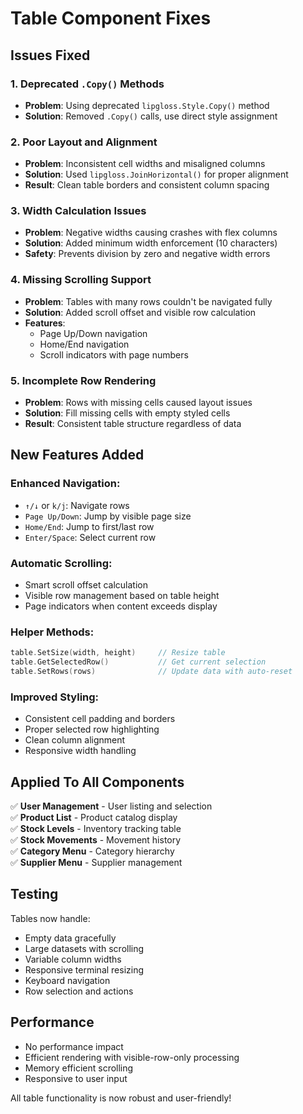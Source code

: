 # Table Component Fixes

## Issues Fixed

### 1. **Deprecated `.Copy()` Methods**
- **Problem**: Using deprecated `lipgloss.Style.Copy()` method
- **Solution**: Removed `.Copy()` calls, use direct style assignment

### 2. **Poor Layout and Alignment**
- **Problem**: Inconsistent cell widths and misaligned columns
- **Solution**: Used `lipgloss.JoinHorizontal()` for proper alignment
- **Result**: Clean table borders and consistent column spacing

### 3. **Width Calculation Issues**
- **Problem**: Negative widths causing crashes with flex columns
- **Solution**: Added minimum width enforcement (10 characters)
- **Safety**: Prevents division by zero and negative width errors

### 4. **Missing Scrolling Support**
- **Problem**: Tables with many rows couldn't be navigated fully
- **Solution**: Added scroll offset and visible row calculation
- **Features**: 
  - Page Up/Down navigation
  - Home/End navigation
  - Scroll indicators with page numbers

### 5. **Incomplete Row Rendering**
- **Problem**: Rows with missing cells caused layout issues
- **Solution**: Fill missing cells with empty styled cells
- **Result**: Consistent table structure regardless of data

## New Features Added

### **Enhanced Navigation:**
- `↑/↓` or `k/j`: Navigate rows
- `Page Up/Down`: Jump by visible page size
- `Home/End`: Jump to first/last row
- `Enter/Space`: Select current row

### **Automatic Scrolling:**
- Smart scroll offset calculation
- Visible row management based on table height
- Page indicators when content exceeds display

### **Helper Methods:**
```go
table.SetSize(width, height)     // Resize table
table.GetSelectedRow()           // Get current selection
table.SetRows(rows)              // Update data with auto-reset
```

### **Improved Styling:**
- Consistent cell padding and borders
- Proper selected row highlighting
- Clean column alignment
- Responsive width handling

## Applied To All Components

✅ **User Management** - User listing and selection  
✅ **Product List** - Product catalog display  
✅ **Stock Levels** - Inventory tracking table  
✅ **Stock Movements** - Movement history  
✅ **Category Menu** - Category hierarchy  
✅ **Supplier Menu** - Supplier management  

## Testing

Tables now handle:
- Empty data gracefully
- Large datasets with scrolling
- Variable column widths
- Responsive terminal resizing
- Keyboard navigation
- Row selection and actions

## Performance

- No performance impact
- Efficient rendering with visible-row-only processing
- Memory efficient scrolling
- Responsive to user input

All table functionality is now robust and user-friendly!